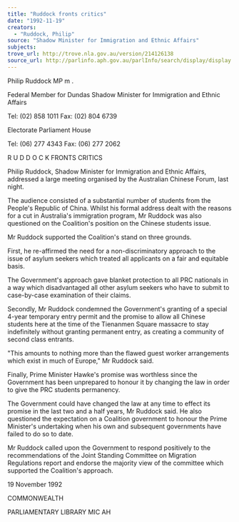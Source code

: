 ```yaml
---
title: "Ruddock fronts critics"
date: "1992-11-19"
creators:
  - "Ruddock, Philip"
source: "Shadow Minister for Immigration and Ethnic Affairs"
subjects:
trove_url: http://trove.nla.gov.au/version/214126138
source_url: http://parlinfo.aph.gov.au/parlInfo/search/display/display.w3p;query=Id%3A%22media/pressrel/HPR02006716%22
---
```


 Philip Ruddock MP m .

 Federal Member for Dundas  Shadow Minister for Immigration  and Ethnic Affairs

 Tel: (02) 858 1011  Fax: (02) 804 6739

 Electorate Parliament House 

 Tel: (06) 277 4343  Fax: (06) 277 2062

 R U D D O C K  FRONTS CRITICS

 Philip Ruddock, Shadow Minister for Immigration and Ethnic Affairs, addressed a large  meeting organised by the Australian Chinese Forum, last night.

 The audience consisted of a substantial number of students from the People's Republic  of China. Whilst his formal address dealt with the reasons for a cut in Australia's  immigration program, Mr Ruddock was also questioned on the Coalition's position on the  Chinese students issue.

 Mr Ruddock supported the Coalition's stand on three grounds.

 First, he re-affirmed the need for a non-discriminatory approach to the issue of asylum  seekers which treated all applicants on a fair and equitable basis.

 The Government's approach gave blanket protection to all PRC nationals in a way which  disadvantaged all other asylum seekers who have to submit to case-by-case examination  of their claims.

 Secondly, Mr Ruddock condemned the Government's granting of a special 4-year  temporary entry permit and the promise to allow all Chinese students here at the time  of the Tienanmen Square massacre to stay indefinitely without granting permanent entry,  as creating a community of second class entrants.

 "This amounts to nothing more than the flawed guest worker arrangements which exist  in much of Europe," Mr Ruddock said.

 Finally, Prime Minister Hawke's promise was worthless since the Government has been  unprepared to honour it by changing the law in order to give the PRC students  permanency.

 The Government could have changed the law at any time to effect its promise in the last  two and a half years, Mr Ruddock said. He also questioned the expectation on a  Coalition government to honour the Prime Minister's undertaking when his own and  subsequent governments have failed to do so to date.

 Mr Ruddock called upon the Government to respond positively to the recommendations  of the Joint Standing Committee on Migration Regulations report and endorse the  majority view of the committee which supported the Coalition's approach.

 19 November 1992

 COMMONWEALTH 

 PARLIAMENTARY LIBRARY  MIC AH

